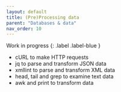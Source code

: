 ```yaml
---
layout: default
title: (Pre)Processing data
parent: "Databases & data"
nav_order: 10
---
```


Work in progress
{: .label .label-blue }

* cURL to make HTTP requests
* jq to parse and transform JSON data
* xmllint to parse and transform XML data
* head, tail and grep to examine text data
* awk and print to transform data 